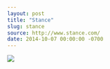 ```yaml
---
layout: post
title: "Stance"
slug: stance
source: http://www.stance.com/
date: 2014-10-07 00:00:00 -0700
---
```


<img src="{{ site.url }}/assets/img/screenshots/stance.jpg">

